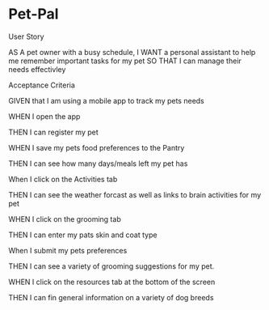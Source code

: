 # Pet-Pal

User Story

AS A pet owner with a busy schedule,
I WANT a personal assistant to help me remember important tasks for my pet
SO THAT I can manage their needs effectivley

Acceptance Criteria

GIVEN that I am using a mobile app to track my pets needs

WHEN I open the app

THEN I can register my pet

WHEN I save my pets food preferences to the Pantry

THEN I can see how many days/meals left my pet has

When I click on the Activities tab

THEN I can see the weather forcast as well as links to brain activities for my pet

WHEN I click on the grooming tab

THEN I can enter my pats skin and coat type

When I submit my pets preferences 

THEN I can see a variety of grooming suggestions for my pet.

WHEN I click on the resources tab at the bottom of the screen

THEN I can fin general information on a variety of dog breeds


